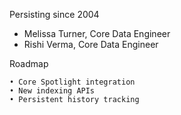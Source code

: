 

Persisting since 2004

- Melissa Turner, Core Data Engineer
- Rishi Verma, Core Data Engineer


Roadmap

```
• Core Spotlight integration
• New indexing APIs
• Persistent history tracking
```